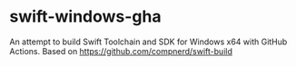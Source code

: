 # swift-windows-gha

An attempt to build Swift Toolchain and SDK for Windows x64 with GitHub Actions.
Based on https://github.com/compnerd/swift-build
